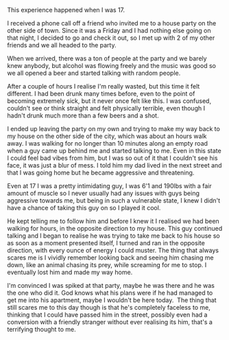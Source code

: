 This experience happened when I was 17. 

I received a phone call off a friend who invited me to a house party on the other side of town. Since it was a Friday and I had nothing else going on that night, I decided to go and check it out, so I met up with 2 of my other friends and we all headed to the party. 

When we arrived, there was a ton of people at the party and we barely knew anybody, but alcohol was flowing freely and the music was good so we all opened a beer and started talking with random people.  

After a couple of hours I realise I'm really wasted, but this time it felt different. I had been drunk many times before, even to the point of becoming extremely sick, but it never once felt like this. I was confused, couldn't see or think straight and felt physically terrible, even though I hadn't drunk much more than a few beers and a shot. 

I ended up leaving the party on my own and trying to make my way back to my house on the other side of the city, which was about an hours walk away. I was walking for no longer than 10 minutes along an empty road when a guy came up behind me and started talking to me. Even in this state I could feel bad vibes from him, but I was so out of it that I couldn't see his face, it was just a blur of mess. I told him my dad lived in the next street and that I was going home but he became aggressive and threatening. 

Even at 17 I was a pretty intimidating guy, I was 6'1 and 190lbs with a fair amount of muscle so I never usually had any issues with guys being aggressive towards me, but being in such a vulnerable state, I knew I didn't have a chance of taking this guy on so I played it cool. 


He kept telling me to follow him and before I knew it I realised we had been walking for hours, in the opposite direction to my house. This guy continued talking and I began to realise he was trying to take me back to his house so as soon as a moment presented itself, I turned and ran in the opposite direction, with every ounce of energy I could muster. The thing that always scares me is I vividly remember looking back and seeing him chasing me down, like an animal chasing its prey, while screaming for me to stop. I eventually lost him and made my way home. 

I'm convinced I was spiked at that party, maybe he was there and he was the one who did it. God knows what his plans were if he had managed to get me into his apartment, maybe I wouldn't be here today.  The thing that still scares me to this day though is that he's completely faceless to me, thinking that I could have passed him in the street, possibly even had a conversion with a friendly stranger without ever realising its him, that's a terrifying thought to me.
